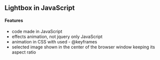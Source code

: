 ## Lightbox in JavaScript

#### Features
* code made in JavaScript
* effects animation, not jquery only JavaScript
* animation in CSS with used - @keyframes
* selected image shown in the center of the browser window keeping its aspect ratio


